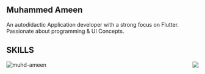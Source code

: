 
## Muhammed Ameen
An autodidactic Application developer with a strong focus on Flutter. Passionate about programming & UI Concepts.

## SKILLS
<row>
<img align="right" src="https://github-readme-stats.vercel.app/api/?username=muhd-ameen&show_icons=true&hide_border=true" />

<img align="center" src="https://github-readme-streak-stats.herokuapp.com/?user=muhd-ameen&" alt="muhd-ameen" />

</row>
